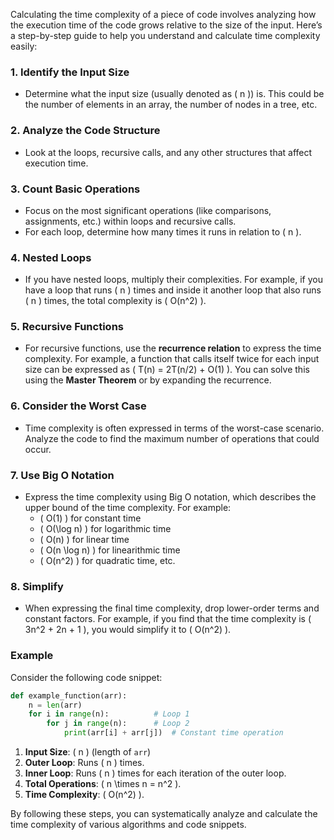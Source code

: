 Calculating the time complexity of a piece of code involves analyzing how the execution time of the code grows relative to the size of the input. Here’s a step-by-step guide to help you understand and calculate time complexity easily:

### 1. **Identify the Input Size**
   - Determine what the input size (usually denoted as \( n \)) is. This could be the number of elements in an array, the number of nodes in a tree, etc.

### 2. **Analyze the Code Structure**
   - Look at the loops, recursive calls, and any other structures that affect execution time.

### 3. **Count Basic Operations**
   - Focus on the most significant operations (like comparisons, assignments, etc.) within loops and recursive calls.
   - For each loop, determine how many times it runs in relation to \( n \).

### 4. **Nested Loops**
   - If you have nested loops, multiply their complexities. For example, if you have a loop that runs \( n \) times and inside it another loop that also runs \( n \) times, the total complexity is \( O(n^2) \).

### 5. **Recursive Functions**
   - For recursive functions, use the **recurrence relation** to express the time complexity. For example, a function that calls itself twice for each input size can be expressed as \( T(n) = 2T(n/2) + O(1) \). You can solve this using the **Master Theorem** or by expanding the recurrence.

### 6. **Consider the Worst Case**
   - Time complexity is often expressed in terms of the worst-case scenario. Analyze the code to find the maximum number of operations that could occur.

### 7. **Use Big O Notation**
   - Express the time complexity using Big O notation, which describes the upper bound of the time complexity. For example:
     - \( O(1) \) for constant time
     - \( O(\log n) \) for logarithmic time
     - \( O(n) \) for linear time
     - \( O(n \log n) \) for linearithmic time
     - \( O(n^2) \) for quadratic time, etc.

### 8. **Simplify**
   - When expressing the final time complexity, drop lower-order terms and constant factors. For example, if you find that the time complexity is \( 3n^2 + 2n + 1 \), you would simplify it to \( O(n^2) \).

### Example
Consider the following code snippet:

```python
def example_function(arr):
    n = len(arr)
    for i in range(n):          # Loop 1
        for j in range(n):      # Loop 2
            print(arr[i] + arr[j])  # Constant time operation
```

1. **Input Size**: \( n \) (length of `arr`)
2. **Outer Loop**: Runs \( n \) times.
3. **Inner Loop**: Runs \( n \) times for each iteration of the outer loop.
4. **Total Operations**: \( n \times n = n^2 \).
5. **Time Complexity**: \( O(n^2) \).

By following these steps, you can systematically analyze and calculate the time complexity of various algorithms and code snippets.